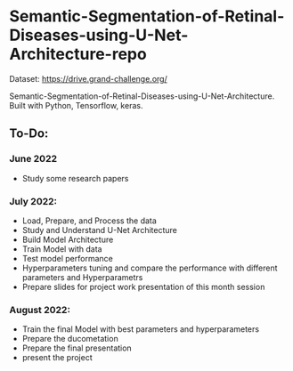 # Semantic-Segmentation-of-Retinal-Diseases-using-U-Net-Architecture-repo
Dataset: https://drive.grand-challenge.org/

Semantic-Segmentation-of-Retinal-Diseases-using-U-Net-Architecture. Built with Python, Tensorflow, keras.

## To-Do:
### June 2022
 - Study some research papers
 
### July 2022:
 - Load, Prepare, and Process the data
 - Study and Understand U-Net Architecture
 - Build Model Architecture
 - Train Model with data 
 - Test model performance
 - Hyperparameters tuning and compare the performance with different parameters and Hyperparametrs
 - Prepare slides for project work presentation of this month session
 
### August 2022:
 - Train the final Model with best parameters and hyperparameters
 - Prepare the ducometation
 - Prepare the final presentation
 - present the project
 

